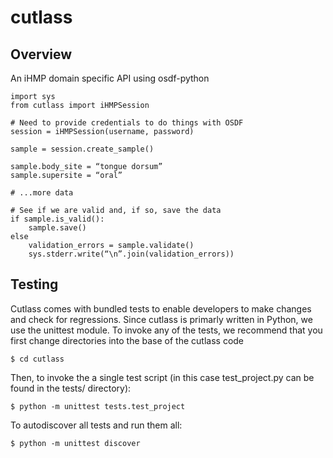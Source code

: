 # cutlass

## Overview

An iHMP domain specific API using osdf-python

    import sys
    from cutlass import iHMPSession

    # Need to provide credentials to do things with OSDF
    session = iHMPSession(username, password)

    sample = session.create_sample()

    sample.body_site = “tongue dorsum”
    sample.supersite = “oral”

    # ...more data

    # See if we are valid and, if so, save the data
    if sample.is_valid():
        sample.save()
    else
        validation_errors = sample.validate()
        sys.stderr.write(“\n”.join(validation_errors))

## Testing

Cutlass comes with bundled tests to enable developers
to make changes and check for regressions. Since cutlass is primarly
written in Python, we use the unittest module. To invoke any of the
tests, we recommend that you first change directories into the base
of the cutlass code

    $ cd cutlass

Then, to invoke the a single test script (in this case test_project.py can
be found in the tests/ directory):

    $ python -m unittest tests.test_project

To autodiscover all tests and run them all:


    $ python -m unittest discover
